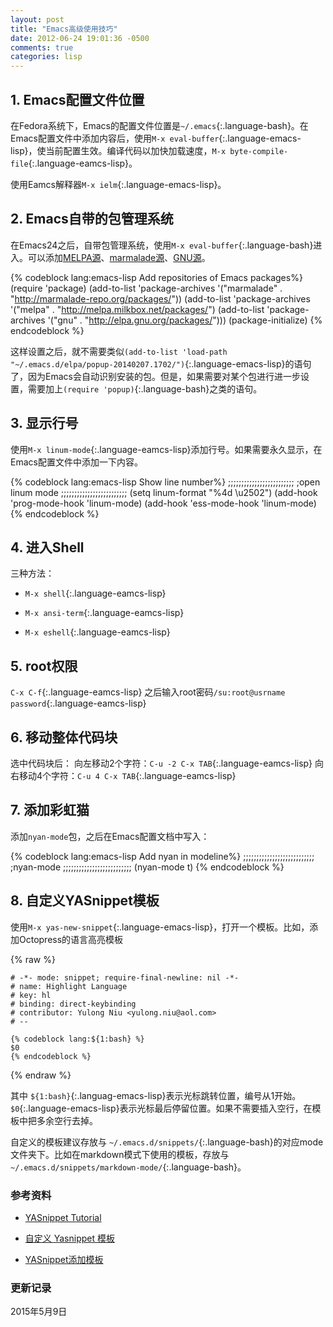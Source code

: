 ```yaml
---
layout: post
title: "Emacs高级使用技巧"
date: 2012-06-24 19:01:36 -0500
comments: true
categories: lisp
---
```


## 1. Emacs配置文件位置 ##

在Fedora系统下，Emacs的配置文件位置是`~/.emacs`{:.language-bash}。在Emacs配置文件中添加内容后，使用`M-x eval-buffer`{:.language-emacs-lisp}，使当前配置生效。编译代码以加快加载速度，`M-x byte-compile-file`{:.language-eamcs-lisp}。

使用Eamcs解释器`M-x ielm`{:.language-emacs-lisp}。


## 2. Emacs自带的包管理系统 ##

在Emacs24之后，自带包管理系统，使用`M-x eval-buffer`{:.language-bash}进入。可以添加[MELPA源](http://melpa.org/)、[marmalade源](https://marmalade-repo.org/)、[GNU源](http://elpa.gnu.org/packages/)。

{% codeblock lang:emacs-lisp Add repositories of Emacs packages%}
(require 'package)
(add-to-list 'package-archives
	     '("marmalade" . "http://marmalade-repo.org/packages/"))
(add-to-list 'package-archives
	     '("melpa" . "http://melpa.milkbox.net/packages/")
(add-to-list 'package-archives
	     '("gnu" . "http://elpa.gnu.org/packages/")))
(package-initialize)
{% endcodeblock %}

<!--more-->

这样设置之后，就不需要类似`(add-to-list 'load-path "~/.emacs.d/elpa/popup-20140207.1702/")`{:.language-emacs-lisp}的语句了，因为Emacs会自动识别安装的包。但是，如果需要对某个包进行进一步设置，需要加上`(require 'popup)`{:.language-bash}之类的语句。

## 3. 显示行号 ##

使用`M-x linum-mode`{:.language-eamcs-lisp}添加行号。如果需要永久显示，在Emacs配置文件中添加一下内容。

{% codeblock lang:emacs-lisp Show line number%}
;;;;;;;;;;;;;;;;;;;;;;;;;
;open linum mode
;;;;;;;;;;;;;;;;;;;;;;;;;
(setq linum-format "%4d \u2502")
(add-hook 'prog-mode-hook 'linum-mode)
(add-hook 'ess-mode-hook 'linum-mode)
{% endcodeblock %}

## 4. 进入Shell ##

三种方法：

* `M-x shell`{:.language-eamcs-lisp}

* `M-x ansi-term`{:.language-eamcs-lisp}

* `M-x eshell`{:.language-eamcs-lisp}

## 5. root权限 ##

`C-x C-f`{:.language-eamcs-lisp} 之后输入root密码`/su:root@usrname password`{:.language-eamcs-lisp}

## 6. 移动整体代码块 ##

选中代码块后：
向左移动2个字符：`C-u -2 C-x TAB`{:.language-eamcs-lisp}
向右移动4个字符：`C-u 4 C-x TAB`{:.language-eamcs-lisp}

## 7. 添加彩虹猫 ##

添加`nyan-mode`包，之后在Emacs配置文档中写入：

{% codeblock lang:emacs-lisp Add nyan in modeline%}
;;;;;;;;;;;;;;;;;;;;;;;;;;;
;nyan-mode
;;;;;;;;;;;;;;;;;;;;;;;;;;
(nyan-mode t)
{% endcodeblock %}


## 8. 自定义YASnippet模板 ##

使用`M-x yas-new-snippet`{:.language-emacs-lisp}，打开一个模板。比如，添加Octopress的语言高亮模板

{% raw %}
```
# -*- mode: snippet; require-final-newline: nil -*-
# name: Highlight Language
# key: hl
# binding: direct-keybinding
# contributor: Yulong Niu <yulong.niu@aol.com>
# --

{% codeblock lang:${1:bash} %}
$0
{% endcodeblock %}
```
{% endraw %}

其中 `${1:bash}`{:.languag-emacs-lisp}表示光标跳转位置，编号从1开始。`$0`{:.language-emacs-lisp}表示光标最后停留位置。如果不需要插入空行，在模板中把多余空行去掉。

自定义的模板建议存放与 `~/.emacs.d/snippets/`{:.language-bash}的对应mode文件夹下。比如在markdown模式下使用的模板，存放与 `~/.emacs.d/snippets/markdown-mode/`{:.language-bash}。

### 参考资料 ###

* [YASnippet Tutorial](http://capitaomorte.github.io/yasnippet/)

* [自定义 Yasnippet 模板](http://www.cnblogs.com/ibgo/p/3900317.html)

* [YASnippet添加模板](https://github.com/mad4alcohol/mad4a-blog/blob/master/_posts/2012-08-02-emacs-summary-cont.md)



### 更新记录 ###

2015年5月9日
